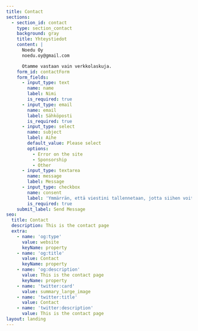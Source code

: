 ```yaml
---
title: Contact
sections:
  - section_id: contact
    type: section_contact
    background: gray
    title: Yhteystiedot
    content: |
      Noedu Oy
      noedu.oy@gmail.com

      Otamme vastaan vain verkkolaskuja.
    form_id: contactForm
    form_fields:
      - input_type: text
        name: name
        label: Nimi
        is_required: true
      - input_type: email
        name: email
        label: Sähköposti
        is_required: true
      - input_type: select
        name: subject
        label: Aihe
        default_value: Please select
        options:
          - Error on the site
          - Sponsorship
          - Other
      - input_type: textarea
        name: message
        label: Message
      - input_type: checkbox
        name: consent
        label: 'Ymmärrän, että viestini tallennetaan, jotta siihen voitaisiin vastata.'
        is_required: true
    submit_label: Send Message
seo:
  title: Contact
  description: This is the contact page
  extra:
    - name: 'og:type'
      value: website
      keyName: property
    - name: 'og:title'
      value: Contact
      keyName: property
    - name: 'og:description'
      value: This is the contact page
      keyName: property
    - name: 'twitter:card'
      value: summary_large_image
    - name: 'twitter:title'
      value: Contact
    - name: 'twitter:description'
      value: This is the contact page
layout: landing
---
```

